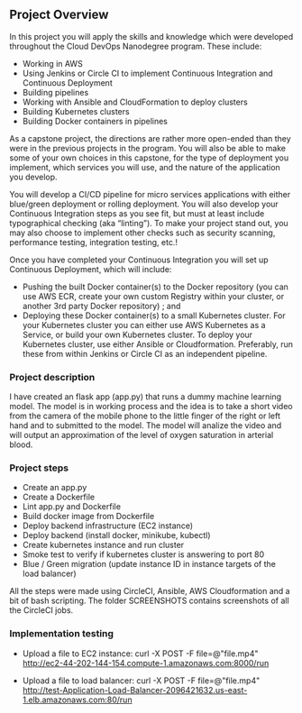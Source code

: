 ## Project Overview

In this project you will apply the skills and knowledge which were developed throughout the Cloud DevOps Nanodegree program. These include:

* Working in AWS
* Using Jenkins or Circle CI to implement Continuous Integration and Continuous Deployment
* Building pipelines
* Working with Ansible and CloudFormation to deploy clusters
* Building Kubernetes clusters
* Building Docker containers in pipelines

As a capstone project, the directions are rather more open-ended than they were in the previous projects in the program. You will also be able to make some of your own choices in this capstone, for the type of deployment you implement, which services you will use, and the nature of the application you develop.

You will develop a CI/CD pipeline for micro services applications with either blue/green deployment or rolling deployment. You will also develop your Continuous Integration steps as you see fit, but must at least include typographical checking (aka “linting”). To make your project stand out, you may also choose to implement other checks such as security scanning, performance testing, integration testing, etc.!

Once you have completed your Continuous Integration you will set up Continuous Deployment, which will include:

* Pushing the built Docker container(s) to the Docker repository (you can use AWS ECR, create your own custom Registry within your cluster, or another 3rd party Docker repository) ; and
* Deploying these Docker container(s) to a small Kubernetes cluster. For your Kubernetes cluster you can either use AWS Kubernetes as a Service, or build your own Kubernetes cluster. To deploy your Kubernetes cluster, use either Ansible or Cloudformation. Preferably, run these from within Jenkins or Circle CI as an independent pipeline.

### Project description

I have created an flask app (app.py) that runs a dummy machine learning model. The model is in working process and the idea is to take a short video from the camera of the mobile phone to the little finger of the right or left hand and to submitted to the model. The model will analize the video and will output an approximation of the level of oxygen saturation in arterial blood.

### Project steps

* Create an app.py
* Create a Dockerfile
* Lint app.py and Dockerfile
* Build docker image from Dockerfile
* Deploy backend infrastructure (EC2 instance)
* Deploy backend (install docker, minikube, kubectl)
* Create kubernetes instance and run cluster
* Smoke test to verify if kubernetes cluster is answering to port 80
* Blue / Green migration (update instance ID in instance targets of the load balancer)

All the steps were made using CircleCI, Ansible, AWS Cloudformation and a bit of bash scripting.  The folder SCREENSHOTS contains screenshots of all the CircleCI jobs.

### Implementation testing

* Upload a file to EC2 instance: curl -X POST -F file=@"file.mp4" http://ec2-44-202-144-154.compute-1.amazonaws.com:8000/run

* Upload a file to load balancer: curl -X POST -F file=@"file.mp4" http://test-Application-Load-Balancer-2096421632.us-east-1.elb.amazonaws.com:80/run 